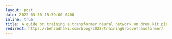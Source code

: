 ```yaml
---
layout: post
date: 2022-03-30 15:59:00-0400
inline: true
title: A guide on training a transformer neural network on drum kit piano rolls
redirect: https://behzadhaki.com/blog/2022/trainingGrooveTransformer/
---
```


